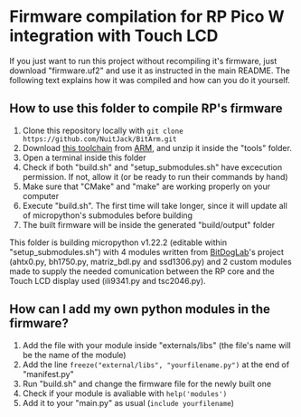 # Firmware compilation for RP Pico W integration with Touch LCD
If you just want to run this project without recompiling it's firmware, just download "firmware.uf2" and use it as instructed in the main README. The following text explains how it was compiled and how can you do it yourself.

## How to use this folder to compile RP's firmware
1. Clone this repository locally with `git clone https://github.com/NuitJack/BitArm.git`
2. Download [this toolchain](https://developer.arm.com/-/media/Files/downloads/gnu/12.3.rel1/binrel/arm-gnu-toolchain-12.3.rel1-x86_64-arm-none-eabi.tar.xz?rev=dccb66bb394240a98b87f0f24e70e87d&hash=B788763BE143D9396B59AA91DBA056B6) from [ARM](https://developer.arm.com/downloads/-/arm-gnu-toolchain-downloads), and unzip it inside the "tools" folder.
3. Open a terminal inside this folder
4. Check if both "build.sh" and "setup_submodules.sh" have excecution permission. If not, allow it (or be ready to run their commands by hand)
5. Make sure that "CMake" and "make" are working properly on your computer
6. Execute "build.sh". The first time will take longer, since it will update all of micropython's submodules before building
7. The built firmware will be inside the generated "build/output" folder

This folder is building micropython v1.22.2 (editable within "setup_submodules.sh") with 4 modules written from [BitDogLab](https://github.com/BitDogLab/BitDogLab/tree/main/libs)'s project (ahtx0.py, bh1750.py, matriz_bdl.py and ssd1306.py) and 2 custom modules made to supply the needed comunication between the RP core and the Touch LCD display used (ili9341.py and tsc2046.py).

## How can I add my own python modules in the firmware?
1. Add the file with your module inside "externals/libs" (the file's name will be the name of the module)
2. Add the line `freeze("external/libs", "yourfilename.py")` at the end of "manifest.py"
3. Run "build.sh" and change the firmware file for the newly built one
4. Check if your module is avaliable with `help('modules')`
5. Add it to your "main.py" as usual (`include yourfilename`)

